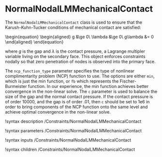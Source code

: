 # NormalNodalLMMechanicalContact

The `NormalNodalLMMechanicalContact` class is used to ensure that the
Karush-Kuhn-Tucker conditions of mechanical contact are satisfied:

\begin{equation}
\begin{aligned}
g &\ge 0\\
\lambda &\ge 0\\
g\lambda &= 0
\end{aligned}
\end{equation}

where $g$ is the gap and $\lambda$ is the contact pressure, a Lagrange multipler
variable living on the secondary face. This object enforces constraints nodally so
that zero penetration of nodes is observed into the primary face.

The `ncp_function_type` parameter specifies the type of nonlinear
complimentarity problem (NCP) function to use. The options are either `min`, which is just the
min function, or `fb` which represents the Fischer-Burmeister function. In our
experience, the min function achieves better convergence in the
non-linear solve. The `c` parameter is used to balance the size of the gap
and the normal contact pressure. If the contact pressure is of order 10000, and the
gap is of order .01, then `c` should be set to 1e6 in order to bring
components of the NCP function onto the same level and achieve optimal
convergence in the non-linear solve.

!syntax description /Constraints/NormalNodalLMMechanicalContact

!syntax parameters /Constraints/NormalNodalLMMechanicalContact

!syntax inputs /Constraints/NormalNodalLMMechanicalContact

!syntax children /Constraints/NormalNodalLMMechanicalContact
